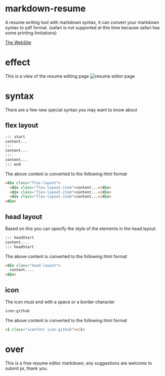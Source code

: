 # markdown-resume
A resume writing tool with markdown syntax, it can convert your markdown syntax to pdf format.
(safari is not supported at this time because safari has some printing limitations)

[The WebSite](https://acmenlei.github.io/markdown-resume-to-pdf/dist/)

# effect
This is a view of the resume editing page
![resume editor page](https://p3-juejin.byteimg.com/tos-cn-i-k3u1fbpfcp/c7627440f4334084955fb7a8ce7b2e0b~tplv-k3u1fbpfcp-watermark.image?)

# syntax
There are a few new special syntax you may want to know about
## flex layout
```md
::: start
content...
:::
content...
:::
content...
::: end
```
The above content is converted to the following html format
```html
<div class="flex-layout">
  <div class="flex-layout-item">content...</div>
  <div class="flex-layout-item">content...</div>
  <div class="flex-layout-item">content...</div>
<div>
```
## head layout
Based on this you can specify the style of the elements in the head layout
```md
::: headStart
content....
::: headStart
```
The above content is converted to the following html format
```html
<div class="head-layout">
  content....
<div>
```
## icon
The icon must end with a space or a border character
```md
icon:github 
```
The above content is converted to the following html format
```html
<i class="iconfont icon-github"></i>
```
# over
This is a free resume editor markdown, any suggestions are welcome to submit pr, thank you.